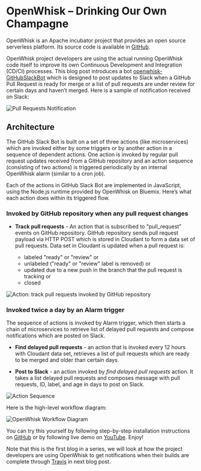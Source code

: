 # OpenWhisk – Drinking Our Own Champagne

OpenWhisk is an Apache incubator project that provides an open source serverless platform. Its source code is available in [GitHub](https://github.com/openwhisk/openwhisk). 

OpenWhisk project developers are using the actual running OpenWhisk code itself to improve its own Continuous Development and Integration (CD/CI) processes. This blog post introduces a bot [openwhisk-GitHubSlackBot](https://github.com/openwhisk/openwhisk-GitHubSlackBot) which is designed to post updates to Slack when a GitHub Pull Request is ready for merge or a list of pull requests are under review for certain days and haven’t merged. Here is a sample of notification received on Slack:

![Pull Requests Notification](https://github.com/openwhisk/openwhisk-GitHubSlackBot/blob/master/docs/images/slack-pr-review-messages.jpg "Delayed Pull Requests Notification")

## Architecture

The GitHub Slack Bot is built on a set of three actions (like microservices) which are invoked either by some triggers or by another action in a sequence of dependent actions. One action is invoked by regular pull request updates received from a GitHub repository and an action sequence (consisting of two actions) is triggered periodically by an internal OpenWhisk alarm (similar to a cron job).

Each of the actions in GitHub Slack Bot are implemented in JavaScript, using the Node.js runtime provided by OpenWhisk on Bluemix. Here’s what each action does within its triggered flow.

### Invoked by GitHub repository when any pull request changes

* **Track pull requests** - An action that is subscribed to "pull_request" events on GitHub repository. GitHub repository sends pull request payload via HTTP POST which is stored in Cloudant to form a data set of pull requests. Data set in Cloudant is updated when a pull request is:

  * labeled "ready" or "review" or
  * unlabeled ("ready" or "review" label is removed) or
  * updated due to a new push in the branch that the pull request is tracking or
  * closed

![Action: track pull requests invoked by GitHub repository](https://github.com/openwhisk/openwhisk-GitHubSlackBot/blob/master/docs/images/track-pull-requests.png "Track Pull Requests")

### Invoked twice a day by an Alarm trigger

The sequence of actions is invoked by Alarm trigger, which then starts a chain of microservices to retrieve list of delayed pull requests and compose notifications which are posted on Slack.

* **Find delayed pull requests** - an action that is invoked every 12 hours with Cloudant data set, retrieves a list of pull requests which are ready to be merged and older than certain days.   

* **Post to Slack** - an action invoked by _find delayed pull requests_ action. It takes a list delayed pull requests and composes message with pull requests, ID, label, and age in days to post on Slack.

![Action Sequence](https://github.com/openwhisk/openwhisk-GitHubSlackBot/blob/master/docs/images/action-sequence.png "Action Sequence")

Here is the high-level workflow diagram:

![OpenWhisk Workflow Diagram](https://github.com/openwhisk/openwhisk-GitHubSlackBot/blob/master/docs/images/WorkflowDiagram.png)

You can try this yourself by following step-by-step installation instructions on [GitHub](https://github.com/openwhisk/openwhisk-GitHubSlackBot#installation) or by following live demo on [YouTube](https://youtu.be/vEpuxcpOaEA). Enjoy!

Note that this is the first blog in a series, we will look at how the project developers are using OpenWhisk to get notifications when their builds are complete through [Travis]((https://travis-ci.org/openwhisk)) in next blog post.
